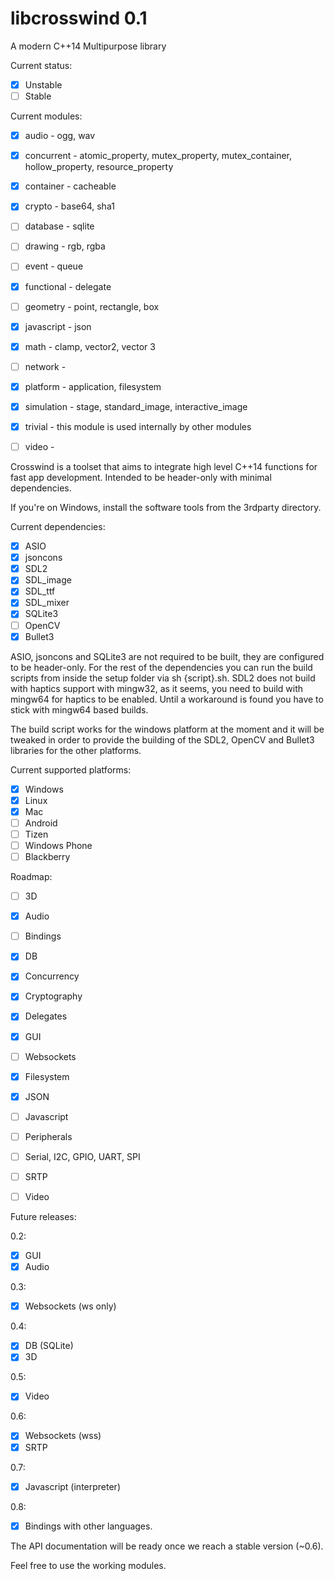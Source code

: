 # libcrosswind 0.1
A modern C++14 Multipurpose library

Current status: 

- [x] Unstable
- [ ] Stable

Current modules:
- [x] audio      - ogg, wav
- [x] concurrent - atomic_property, mutex_property, mutex_container, hollow_property, resource_property
- [x] container  - cacheable
- [x] crypto     - base64, sha1
- [ ] database   - sqlite
- [ ] drawing    - rgb, rgba
- [ ] event      - queue
- [x] functional - delegate
- [ ] geometry   - point, rectangle, box
- [x] javascript - json
- [x] math       - clamp, vector2, vector 3
- [ ] network    - 
- [x] platform   - application, filesystem
- [x] simulation - stage, standard_image, interactive_image
- [x] trivial    - this module is used internally by other modules
- [ ] video      -


Crosswind is a toolset that aims to integrate high level C++14 functions for fast app development.
Intended to be header-only with minimal dependencies. 

If you're on Windows, install the software tools from the 3rdparty directory.

Current dependencies:
- [x] ASIO
- [x] jsoncons
- [x] SDL2
- [x] SDL_image
- [x] SDL_ttf
- [x] SDL_mixer
- [x] SQLite3
- [ ] OpenCV
- [x] Bullet3

ASIO, jsoncons and SQLite3 are not required to be built, they are configured to be header-only. For the rest of the dependencies you can run the build scripts from inside the setup folder via sh {script}.sh. 
SDL2 does not build with haptics support with mingw32, as it seems, you need to build with mingw64 for haptics to be enabled. Until a workaround is found you have to stick with mingw64 based builds.

The build script works for the windows platform at the moment and it will be tweaked in order to provide the building of the SDL2, OpenCV and Bullet3 libraries for the other platforms.

Current supported platforms:

- [x] Windows
- [x] Linux
- [x] Mac
- [ ] Android
- [ ] Tizen
- [ ] Windows Phone
- [ ] Blackberry

Roadmap:
- [ ] 3D
- [x] Audio
- [ ] Bindings
- [x] DB 
- [x] Concurrency  
- [x] Cryptography 
- [x] Delegates	
- [x] GUI 		  
- [ ] Websockets   
- [x] Filesystem   
- [x] JSON		   
- [ ] Javascript
- [ ] Peripherals
- [ ] Serial, I2C, GPIO, UART, SPI
- [ ] SRTP
- [ ] Video


Future releases:

0.2:
- [x] GUI
- [x] Audio 

0.3: 
- [x] Websockets  (ws only)

0.4:
- [x] DB (SQLite)
- [x] 3D

0.5:
- [x] Video

0.6:
- [x] Websockets (wss)
- [x] SRTP

0.7:
- [x] Javascript (interpreter)

0.8:
- [x] Bindings with other languages.


The API documentation will be ready once we reach a stable version (~0.6). 

Feel free to use the working modules. 
